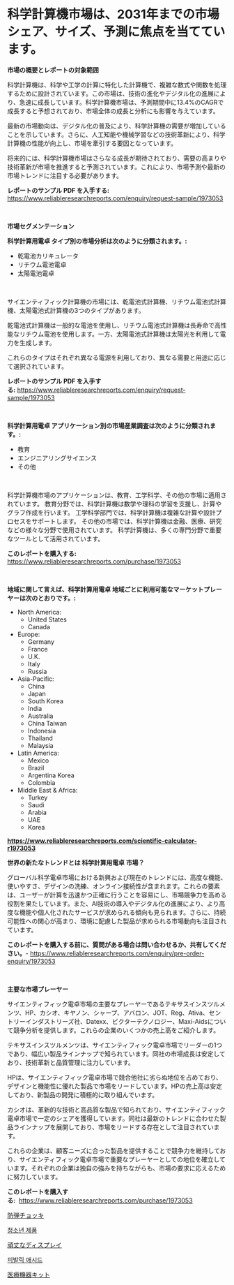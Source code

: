 <p><h1>科学計算機市場は、2031年までの市場シェア、サイズ、予測に焦点を当てています。</h1></p><p><strong>市場の概要とレポートの対象範囲</strong></p>
<p><p>科学計算機は、科学や工学の計算に特化した計算機で、複雑な数式や関数を処理するために設計されています。この市場は、技術の進化やデジタル化の進展により、急速に成長しています。科学計算機市場は、予測期間中に13.4%のCAGRで成長すると予想されており、市場全体の成長と分析にも影響を与えています。</p><p>最新の市場動向は、デジタル化の普及により、科学計算機の需要が増加していることを示しています。さらに、人工知能や機械学習などの技術革新により、科学計算機の性能が向上し、市場を牽引する要因となっています。</p><p>将来的には、科学計算機市場はさらなる成長が期待されており、需要の高まりや技術革新が市場を推進すると予測されています。これにより、市場予測や最新の市場トレンドに注目する必要があります。</p></p>
<p><strong>レポートのサンプル PDF を入手する:</strong> <a href="https://www.reliableresearchreports.com/enquiry/request-sample/1973053">https://www.reliableresearchreports.com/enquiry/request-sample/1973053</a></p>
<p>&nbsp;</p>
<p><strong>市場セグメンテーション</strong></p>
<p><strong>科学計算用電卓 タイプ別の市場分析は次のように分類されます。:</strong></p>
<p><ul><li>乾電池カリキュレータ</li><li>リチウム電池電卓</li><li>太陽電池電卓</li></ul></p>
<p>&nbsp;</p>
<p><p>サイエンティフィック計算機の市場には、乾電池式計算機、リチウム電池式計算機、太陽電池式計算機の3つのタイプがあります。</p><p>乾電池式計算機は一般的な電池を使用し、リチウム電池式計算機は長寿命で高性能なリチウム電池を使用します。一方、太陽電池式計算機は太陽光を利用して電力を生成します。</p><p>これらのタイプはそれぞれ異なる電源を利用しており、異なる需要と用途に応じて選択されています。</p></p>
<p><strong>レポートのサンプル PDF を入手する:</strong>&nbsp;<a href="https://www.reliableresearchreports.com/enquiry/request-sample/1973053">https://www.reliableresearchreports.com/enquiry/request-sample/1973053</a></p>
<p>&nbsp;</p>
<p><strong> 科学計算用電卓 アプリケーション別の市場産業調査は次のように分類されます。:</strong></p>
<p><ul><li>教育</li><li>エンジニアリングサイエンス</li><li>その他</li></ul></p>
<p>&nbsp;</p>
<p><p>科学計算機市場のアプリケーションは、教育、工学科学、その他の市場に適用されています。 教育分野では、科学計算機は数学や理科の学習を支援し、計算やグラフ作成を行います。 工学科学部門では、科学計算機は複雑な計算や設計プロセスをサポートします。 その他の市場では、科学計算機は金融、医療、研究などの様々な分野で使用されています。 科学計算機は、多くの専門分野で重要なツールとして活用されています。</p></p>
<p><strong>このレポートを購入する:</strong>&nbsp; <a href="https://www.reliableresearchreports.com/purchase/1973053">https://www.reliableresearchreports.com/purchase/1973053</a></p>
<p>&nbsp;</p>
<p><strong>地域に関して言えば、科学計算用電卓 地域ごとに利用可能なマーケットプレーヤーは次のとおりです。:</strong></p>
<p><ul>
    <li>
        North America:
        <ul>
            <li>United States</li>
            <li>Canada</li>
        </ul>
    </li>
    <li>
        Europe:
        <ul>
            <li>Germany</li>
            <li>France</li>
            <li>U.K.</li>
            <li>Italy</li>
            <li>Russia</li>
        </ul>
    </li>
    <li>
        Asia-Pacific:
        <ul>
            <li>China</li>
            <li>Japan</li>
            <li>South Korea</li>
            <li>India</li>
            <li>Australia</li>
            <li>China Taiwan</li>
            <li>Indonesia</li>
            <li>Thailand</li>
            <li>Malaysia</li>
        </ul>
    </li>
    <li>
        Latin America:
        <ul>
            <li>Mexico</li>
            <li>Brazil</li>
            <li>Argentina Korea</li>
            <li>Colombia</li>
        </ul>
    </li>
    <li>
        Middle East & Africa:
        <ul>
            <li>Turkey</li>
            <li>Saudi</li>
            <li>Arabia</li>
            <li>UAE</li>
            <li>Korea</li>
        </ul>
    </li>
    </ul></p>
<p><strong><a href="https://www.reliableresearchreports.com/scientific-calculator-r1973053">https://www.reliableresearchreports.com/scientific-calculator-r1973053</a></strong>&nbsp;</p>
<p><strong>世界の新たなトレンドとは 科学計算用電卓 市場？</strong></p>
<p><p>グローバル科学電卓市場における新興および現在のトレンドには、高度な機能、使いやすさ、デザインの洗練、オンライン接続性が含まれます。これらの要素は、ユーザーが計算を迅速かつ正確に行うことを容易にし、市場競争力を高める役割を果たしています。また、AI技術の導入やデジタル化の進展により、より高度な機能や個人化されたサービスが求められる傾向も見られます。さらに、持続可能性への関心が高まり、環境に配慮した製品が求められる市場動向も注目されています。</p></p>
<p><strong>このレポートを購入する前に、質問がある場合は問い合わせるか、共有してください。</strong>- <a href="https://www.reliableresearchreports.com/enquiry/pre-order-enquiry/1973053">https://www.reliableresearchreports.com/enquiry/pre-order-enquiry/1973053</a></p>
<p>&nbsp;</p>
<p><strong>主要な市場プレーヤー</strong></p>
<p><p>サイエンティフィック電卓市場の主要なプレーヤーであるテキサスインスツルメンツ、HP、カシオ、キヤノン、シャープ、アバロン、JOT、Reg、Ativa、セントリーインダストリーズ社、Datexx、ビクターテクノロジー、Maxi-Aidsについて競争分析を提供します。これらの企業のいくつかの売上高をご紹介します。</p><p>テキサスインスツルメンツは、サイエンティフィック電卓市場でリーダーの1つであり、幅広い製品ラインナップで知られています。同社の市場成長は安定しており、技術革新と品質管理に注力しています。</p><p>HPは、サイエンティフィック電卓市場で競合他社に劣らぬ地位を占めており、デザインと機能性に優れた製品で市場をリードしています。HPの売上高は安定しており、新製品の開発に積極的に取り組んでいます。</p><p>カシオは、革新的な技術と高品質な製品で知られており、サイエンティフィック電卓市場で一定のシェアを獲得しています。同社は最新のトレンドに合わせた製品ラインナップを展開しており、市場をリードする存在として注目されています。</p><p>これらの企業は、顧客ニーズに合った製品を提供することで競争力を維持しており、サイエンティフィック電卓市場で重要なプレーヤーとしての地位を確立しています。それぞれの企業は独自の強みを持ちながらも、市場の要求に応えるために努力しています。</p></p>
<p><strong>このレポートを購入する:</strong>&nbsp;&nbsp;<a href="https://www.reliableresearchreports.com/purchase/1973053">https://www.reliableresearchreports.com/purchase/1973053</a></p>
<p><p><a href="https://github.com/bucuel854722/Market-Research-Report-List-1/blob/main/886356526940.md">防弾チョッキ</a></p><p><a href="https://medium.com/@ieremiapadurariu20221/%EC%B2%AD%EC%86%8C%EB%85%84-%EC%A0%9C%ED%92%88-%EC%8B%9C%EC%9E%A5-%EA%B7%9C%EB%AA%A8-%EB%B0%8F-%EC%8B%9C%EC%9E%A5-%EB%8F%99%ED%96%A5-%EC%99%84%EC%A0%84%ED%95%9C-%EC%82%B0%EC%97%85-%EA%B0%9C%EC%9A%94-2024%EB%85%84%EB%B6%80%ED%84%B0-2031%EB%85%84-bcaba93c19ec">청소년 제품</a></p><p><a href="https://github.com/AriMuller2009/Market-Research-Report-List-1/blob/main/793616426941.md">頑丈なディスプレイ</a></p><p><a href="https://medium.com/@abelusikowski95672023/%ED%94%BC%EB%B0%9C%EB%A6%AD-%EC%82%B0-%EC%8B%9C%EC%9E%A5%EC%9D%80-%EC%8B%9C%EC%9E%A5-%EC%A0%90%EC%9C%A0%EC%9C%A8-%EC%8B%9C%EC%9E%A5-%EB%8F%99%ED%96%A5-%EB%B0%8F-%EC%8B%9C%EC%9E%A5-%EC%84%B1%EC%9E%A5%EC%97%90-%EB%8C%80%ED%95%9C-%EC%A0%95%EB%B3%B4%EB%A5%BC-%EC%A0%9C%EA%B3%B5%ED%95%A9%EB%8B%88%EB%8B%A4-d8110da883b5">피발릭 애시드</a></p><p><a href="https://medium.com/@evans21bill/%E5%8C%BB%E7%99%82%E5%99%A8%E5%85%B7%E3%82%AD%E3%83%83%E3%83%88%E5%B8%82%E5%A0%B4-%E5%B8%82%E5%A0%B4cagr-%E5%B8%82%E5%A0%B4%E5%8B%95%E5%90%91-%E3%81%8A%E3%82%88%E3%81%B3%E6%88%90%E9%95%B7%E6%88%A6%E7%95%A5%E3%81%AB%E9%96%A2%E3%81%99%E3%82%8B%E6%83%85%E5%A0%B1-df968df1fdcb">医療機器キット</a></p></p>